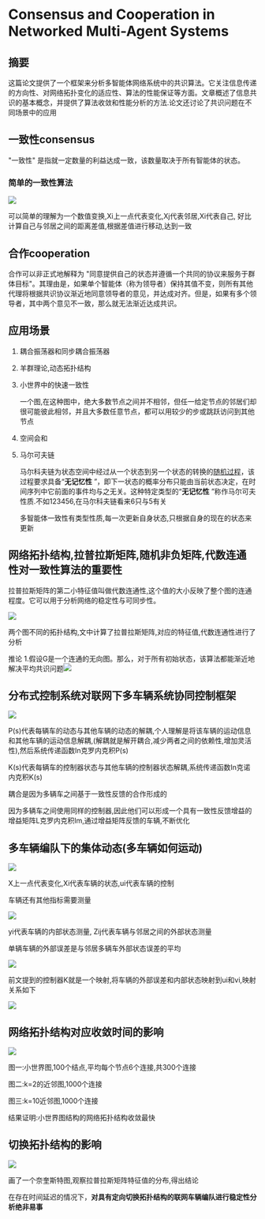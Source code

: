 # Consensus and Cooperation in Networked Multi-Agent Systems

## 摘要

这篇论文提供了一个框架来分析多智能体网络系统中的共识算法。它关注信息传递的方向性、对网络拓扑变化的适应性、算法的性能保证等方面。文章概述了信息共识的基本概念，并提供了算法收敛和性能分析的方法.论文还讨论了共识问题在不同场景中的应用

## 一致性consensus

"一致性" 是指就一定数量的利益达成一致，该数量取决于所有智能体的状态。

### 简单的一致性算法

<img src="https://spasmodic.oss-cn-hangzhou.aliyuncs.com/1689495213242.png"/>

可以简单的理解为一个数值变换,Xi上一点代表变化,Xj代表邻居,Xi代表自己,     好比计算自己与邻居之间的距离差值,根据差值进行移动,达到一致

## 合作cooperation

合作可以非正式地解释为 "同意提供自己的状态并遵循一个共同的协议来服务于群体目标"。其理由是，如果单个智能体（称为领导者）保持其值不变，则所有其他代理将根据共识协议渐近地同意领导者的意见，并达成对齐。但是，如果有多个领导者，其中两个意见不一致，那么就无法渐近达成共识。

## 应用场景

1. 耦合振荡器和同步耦合振荡器

2. 羊群理论,动态拓扑结构

3. 小世界中的快速一致性

   一个图,在这种图中，绝大多数节点之间并不相邻，但任一给定节点的邻居们却很可能彼此相邻，并且大多数任意节点，都可以用较少的步或跳跃访问到其他节点

4. 空间会和

5. 马尔可夫链

   马尔科夫链为状态空间中经过从一个状态到另一个状态的转换的[随机过程](https://link.zhihu.com/?target=https%3A//www.wolai.com/sa7hMtUm6EygDZwSbgqR2r%23rm8sdcNgjZNtF4jfsLoLwd)，该过程要求具备“**无记忆性** ”，即下一状态的概率分布只能由当前状态决定，在时间序列中它前面的事件均与之无关。这种特定类型的“**无记忆性** ”称作马尔可夫性质.不如123456,在马尔科夫链看来6只与5有关

   多智能体一致性有类型性质,每一次更新自身状态,只根据自身的现在的状态来更新

## 网络拓扑结构,拉普拉斯矩阵,随机非负矩阵,代数连通性对一致性算法的重要性

拉普拉斯矩阵的第二小特征值叫做代数连通性,这个值的大小反映了整个图的连通程度。它可以用于分析网络的稳定性与可同步性。

<img src="https://spasmodic.oss-cn-hangzhou.aliyuncs.com/1689512360867.png"/>

两个图不同的拓扑结构,文中计算了拉普拉斯矩阵,对应的特征值,代数连通性进行了分析



推论 1.假设G是一个连通的无向图。那么，对于所有初始状态，该算法都能渐近地解决平均共识问题<img src="https://spasmodic.oss-cn-hangzhou.aliyuncs.com/20230716173654.png"/>

## 分布式控制系统对联网下多车辆系统协同控制框架

<img src="https://spasmodic.oss-cn-hangzhou.aliyuncs.com/1689500115688.png"/>

P(s)代表每辆车的动态与其他车辆的动态的解耦,个人理解是将该车辆的运动信息和其他车辆的运动信息解耦,(解耦就是解开耦合,减少两者之间的依赖性,增加灵活性),然后系统传递函数In克罗内克积P(s)

K(s)代表每辆车的控制器状态与其他车辆的控制器状态解耦,系统传递函数In克诺内克积K(s)

耦合是因为多辆车之间基于一致性反馈的合作形成的

因为多辆车之间使用同样的控制器,因此他们可以形成一个具有一致性反馈增益的增益矩阵L克罗内克积Im,通过增益矩阵反馈的车辆,不断优化

## 多车辆编队下的集体动态(多车辆如何运动)

<img src="https://spasmodic.oss-cn-hangzhou.aliyuncs.com/20230716175009.png"/>

X上一点代表变化,Xi代表车辆的状态,ui代表车辆的控制

车辆还有其他指标需要测量

<img src="https://spasmodic.oss-cn-hangzhou.aliyuncs.com/1689501156965.png"/>

yi代表车辆的内部状态测量, Zij代表车辆与邻居之间的外部状态测量

单辆车辆的外部误差是与邻居多辆车外部状态误差的平均

<img src="https://spasmodic.oss-cn-hangzhou.aliyuncs.com/20230716175539.png"/>

前文提到的控制器K就是一个映射,将车辆的外部误差和内部状态映射到ui和vi,映射关系如下

<img src="https://spasmodic.oss-cn-hangzhou.aliyuncs.com/1689502965366.png"/>



## 网络拓扑结构对应收敛时间的影响

<img src="https://spasmodic.oss-cn-hangzhou.aliyuncs.com/1689513333406.png"/>

图一:小世界图,100个结点,平均每个节点6个连接,共300个连接

图二:k=2的近邻图,1000个连接

图三:k=10近邻图,1000个连接

结果证明:小世界图结构的网络拓扑结构收敛最快



## 切换拓扑结构的影响

<img src="https://spasmodic.oss-cn-hangzhou.aliyuncs.com/20230716213154.png"/>

画了一个奈奎斯特图,观察拉普拉斯矩阵特征值的分布,得出结论

在存在时间延迟的情况下，**对具有定向切换拓扑结构的联网车辆编队进行稳定性分析绝非易事**

